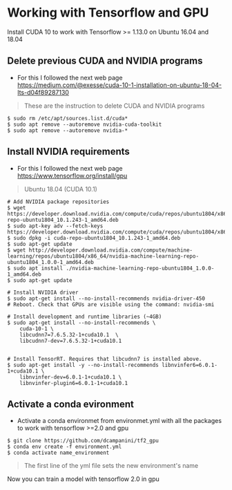 # Working with Tensorflow and GPU
Install CUDA 10 to work with Tensorflow  >= 1.13.0 on Ubuntu 16.04 and 18.04

## Delete previous CUDA and NVIDIA programs
- For this I followed the next web page https://medium.com/@exesse/cuda-10-1-installation-on-ubuntu-18-04-lts-d04f89287130

> These are the instruction to delete CUDA and NVIDIA programs

```shell
$ sudo rm /etc/apt/sources.list.d/cuda*
$ sudo apt remove --autoremove nvidia-cuda-toolkit
$ sudo apt remove --autoremove nvidia-*
```

## Install NVIDIA requirements
- For this I followed the next web page https://www.tensorflow.org/install/gpu

> Ubuntu 18.04 (CUDA 10.1)

```shell
# Add NVIDIA package repositories
$ wget https://developer.download.nvidia.com/compute/cuda/repos/ubuntu1804/x86_64/cuda-repo-ubuntu1804_10.1.243-1_amd64.deb
$ sudo apt-key adv --fetch-keys https://developer.download.nvidia.com/compute/cuda/repos/ubuntu1804/x86_64/7fa2af80.pub
$ sudo dpkg -i cuda-repo-ubuntu1804_10.1.243-1_amd64.deb
$ sudo apt-get update
$ wget http://developer.download.nvidia.com/compute/machine-learning/repos/ubuntu1804/x86_64/nvidia-machine-learning-repo-ubuntu1804_1.0.0-1_amd64.deb
$ sudo apt install ./nvidia-machine-learning-repo-ubuntu1804_1.0.0-1_amd64.deb
$ sudo apt-get update

# Install NVIDIA driver
$ sudo apt-get install --no-install-recommends nvidia-driver-450
# Reboot. Check that GPUs are visible using the command: nvidia-smi

# Install development and runtime libraries (~4GB)
$ sudo apt-get install --no-install-recommends \
    cuda-10-1 \
    libcudnn7=7.6.5.32-1+cuda10.1  \
    libcudnn7-dev=7.6.5.32-1+cuda10.1


# Install TensorRT. Requires that libcudnn7 is installed above.
$ sudo apt-get install -y --no-install-recommends libnvinfer6=6.0.1-1+cuda10.1 \
    libnvinfer-dev=6.0.1-1+cuda10.1 \
    libnvinfer-plugin6=6.0.1-1+cuda10.1
```

## Activate a conda evironment 
- Activate a conda environmet from environmet.yml with all the packages to work with tensorflow >=2.0 and gpu
```
$ git clone https://github.com/dcampanini/tf2_gpu
$ conda env create -f environment.yml
$ conda activate name_environment
```

> The first line of the yml file sets the new environment's name

Now you can train a model with tensorflow 2.0 in gpu